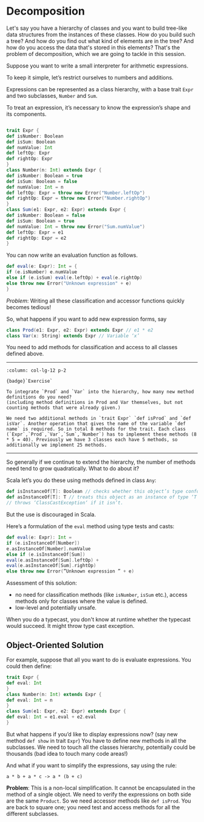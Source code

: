 # Decomposition 

Let's say you have a hierarchy of classes and you want to build tree-like data structures from the instances of these classes. How do you build such a tree? And how do you find out what kind of elements are in the tree? And how do you access the data that's stored in this elements? That's the problem of decomposition, which we are going to tackle in this session.

Suppose you want to write a small interpreter for arithmetic expressions.

To keep it simple, let’s restrict ourselves to numbers and additions.

Expressions can be represented as a class hierarchy, with a base trait `Expr` and two subclasses, `Number` and `Sum`.

To treat an expression, it’s necessary to know the expression’s shape and its components.

```scala

trait Expr {
def isNumber: Boolean
def isSum: Boolean
def numValue: Int
def leftOp: Expr
def rightOp: Expr
}
class Number(n: Int) extends Expr {
def isNumber: Boolean = true
def isSum: Boolean = false
def numValue: Int = n
def leftOp: Expr = throw new Error("Number.leftOp")
def rightOp: Expr = throw new Error("Number.rightOp")
}
class Sum(e1: Expr, e2: Expr) extends Expr {
def isNumber: Boolean = false
def isSum: Boolean = true
def numValue: Int = throw new Error("Sum.numValue")
def leftOp: Expr = e1
def rightOp: Expr = e2
}
```

You can now write an evaluation function as follows.

```scala
def eval(e: Expr): Int = {
if (e.isNumber) e.numValue
else if (e.isSum) eval(e.leftOp) + eval(e.rightOp)
else throw new Error("Unknown expression" + e)
}
```

_Problem_: Writing all these classification and accessor functions quickly becomes tedious!

So, what happens if you want to add new expression forms, say

```scala
class Prod(e1: Expr, e2: Expr) extends Expr // e1 * e2
class Var(x: String) extends Expr // Variable ‘x’
```

You need to add methods for classification and access to all classes defined above. 


---

````{panels}
:column: col-lg-12 p-2

{badge}`Exercise`

To integrate `Prod` and `Var` into the hierarchy, how many new method definitions do you need?
(including method definitions in Prod and Var themselves, but not counting methods that were already given.)

````

````{dropdown} Solution
We need two additional methods in `trait Expr` `def isProd` and `def isVar`. Another operation that gives the name of the variable `def name` is required. So in total 8 methods for the trait. Each class (`Expr`,`Prod`,`Var`,`Sum`,`Number`) has to implement these methods (8 * 5 = 40). Previously we have 3 classes each have 5 methods, so additionally we implement 25 methods.
````

---

So generally if we continue to extend the hierarchy, the number of methods need tend to grow quadratically. What to do about it?

Scala let’s you do these using methods defined in class `Any`:

```scala
def isInstanceOf[T]: Boolean // checks whether this object’s type conforms to ‘T‘
def asInstanceOf[T]: T // treats this object as an instance of type ‘T‘
// throws ‘ClassCastException‘ if it isn’t.
```

But the use is discouraged in Scala.

Here’s a formulation of the `eval` method using type tests and casts:

```scala
def eval(e: Expr): Int =
if (e.isInstanceOf[Number])
e.asInstanceOf[Number].numValue
else if (e.isInstanceOf[Sum])
eval(e.asInstanceOf[Sum].leftOp) +
eval(e.asInstanceOf[Sum].rightOp)
else throw new Error(”Unknown expression ” + e)
```

Assessment of this solution:

* no need for classification methods (like `isNumber`, `isSum` etc.), access methods only for classes where the value is defined.
* low-level and potentially unsafe.

When you do a typecast, you don't know at runtime whether the typecast would succeed. It might throw type cast exception.

## Object-Oriented Solution

For example, suppose that all you want to do is evaluate expressions.
You could then define:

```scala
trait Expr {
def eval: Int
}
class Number(n: Int) extends Expr {
def eval: Int = n
}
class Sum(e1: Expr, e2: Expr) extends Expr {
def eval: Int = e1.eval + e2.eval
}
```

But what happens if you’d like to display expressions now? (say new method `def show` in trait `Expr`) You have to define new methods in all the subclasses. We need to touch all the classes hierarchy, potentially could be thousands (bad idea to touch many code areas!)

And what if you want to simplify the expressions, say using the rule:

`a * b + a * c -> a * (b + c)`

**Problem**: This is a non-local simplification. It cannot be encapsulated in the method of a single object. We need to verify the expressions on both side are the same `Product`. So we need accessor methods like `def isProd`.
You are back to square one; you need test and access methods for all the different subclasses.